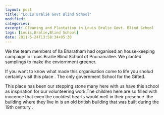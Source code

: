 ```yaml
---
layout: post
title: "Louis Bralie Govt Blind School"
modified:
categories: 
excerpt: Cleaning and Plantation in Louis Bralie Govt. Blind School
tags: [Louis,Bralie,Blind School]
date: 2011-5-24T13:58:34+05:30
---
```


We the team members of Ila Bharatham had organised an house-keeping campaign in Louis Brailie Blind School of Poonamallee. We planted samplings to make the enviornment greener.

If you want to know what made this organisation come to life you sholud certainly visit this place . The only government School for the Gifted.

This place has been our stepping stone many here with us have this school as inspiration for our volunteering work.The children here are so filled with inocence that even the cooldest hearts would melt in their presence .the building where they live in is an old british building that was built during the 19th century .

